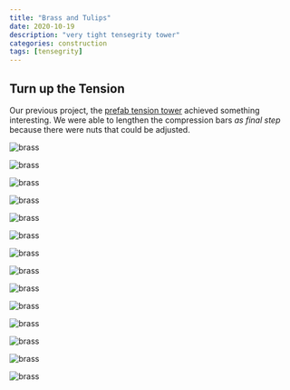 ```yaml
---
title: "Brass and Tulips"
date: 2020-10-19
description: "very tight tensegrity tower"
categories: construction
tags: [tensegrity]
---
```


## Turn up the Tension

Our previous project, the [prefab tension tower](/construction/2020/08/10/prefab-tension-1) achieved something interesting. We were able to lengthen the compression bars *as final step* because there were nuts that could be adjusted.

![brass][brass-0]

![brass][brass-a0]

![brass][brass-a1]

![brass][brass-a2]

![brass][brass-a3]

![brass][brass-a4]

![brass][brass-a5]

![brass][brass-a6]

![brass][brass-a8]

![brass][brass-a9]

![brass][brass-d1]

![brass][brass-d2]

![brass][brass-d3]

![brass][brass-d4]



[brass-0]: https://pretenst.com/images/2020-09/brass-0.jpg
[brass-a0]: https://pretenst.com/images/2020-09/brass-a0.jpg
[brass-a1]: https://pretenst.com/images/2020-09/brass-a1.jpg
[brass-a2]: https://pretenst.com/images/2020-09/brass-a2.jpg
[brass-a3]: https://pretenst.com/images/2020-09/brass-a3.jpg
[brass-a4]: https://pretenst.com/images/2020-09/brass-a4.jpg
[brass-a5]: https://pretenst.com/images/2020-09/brass-a5.jpg
[brass-a6]: https://pretenst.com/images/2020-09/brass-a6.jpg
[brass-a8]: https://pretenst.com/images/2020-09/brass-a8.jpg
[brass-a9]: https://pretenst.com/images/2020-09/brass-a9.jpg
[brass-d1]: https://pretenst.com/images/2020-09/brass-d1.jpg
[brass-d2]: https://pretenst.com/images/2020-09/brass-d2.jpg
[brass-d3]: https://pretenst.com/images/2020-09/brass-d3.jpg
[brass-d4]: https://pretenst.com/images/2020-09/brass-d4.jpg
